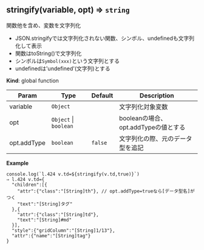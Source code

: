 <a name="stringify"></a>

## stringify(variable, opt) ⇒ <code>string</code>
関数他を含め、変数を文字列化
- JSON.stringifyでは文字列化されない関数、シンボル、undefinedも文字列化して表示
- 関数はtoString()で文字列化
- シンボルは`Symbol(xxx)`という文字列とする
- undefinedは'undefined'(文字列)とする

**Kind**: global function  

| Param | Type | Default | Description |
| --- | --- | --- | --- |
| variable | <code>Object</code> |  | 文字列化対象変数 |
| opt | <code>Object</code> \| <code>boolean</code> |  | booleanの場合、opt.addTypeの値とする |
| opt.addType | <code>boolean</code> | <code>false</code> | 文字列化の際、元のデータ型を追記 |

**Example**  
```
console.log(`l.424 v.td=${stringify(v.td,true)}`)
⇒ l.424 v.td={
  "children":[{
    "attr":{"class":"[String]th"}, // opt.addType=trueなら[データ型名]がつく
    "text":"[String]タグ"
  },{
    "attr":{"class":"[String]td"},
    "text":"[String]#md"
  }],
  "style":{"gridColumn":"[String]1/13"},
  "attr":{"name":"[String]tag"}
}
```
